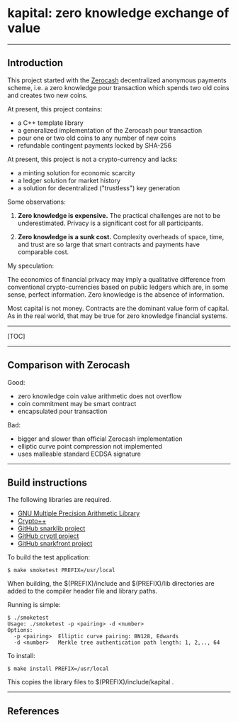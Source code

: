 kapital: zero knowledge exchange of value
================================================================================

--------------------------------------------------------------------------------
Introduction
--------------------------------------------------------------------------------

This project started with the [Zerocash] decentralized anonymous payments
scheme, i.e. a zero knowledge pour transaction which spends two old coins and
creates two new coins.

At present, this project contains:

- a C++ template library
- a generalized implementation of the Zerocash pour transaction
- pour one or two old coins to any number of new coins
- refundable contingent payments locked by SHA-256

At present, this project is not a crypto-currency and lacks:

- a minting solution for economic scarcity
- a ledger solution for market history
- a solution for decentralized ("trustless") key generation

Some observations:

1. **Zero knowledge is expensive.**
The practical challenges are not to be underestimated. Privacy is a significant
cost for all participants.

2. **Zero knowledge is a sunk cost.**
Complexity overheads of space, time, and trust are so large that smart
contracts and payments have comparable cost.

My speculation:

The economics of financial privacy may imply a qualitative difference from
conventional crypto-currencies based on public ledgers which are, in some
sense, perfect information. Zero knowledge is the absence of information.

Most capital is not money. Contracts are the dominant value form of capital.
As in the real world, that may be true for zero knowledge financial systems.

--------------------------------------------------------------------------------
[TOC]

<!---
  NOTE: the file you are reading is in Markdown format, which is is fairly readable
  directly, but can be converted into an HTML file with much nicer formatting.
  To do so, run "make doc" (this requires the python-markdown package) and view
  the resulting file README.html.
-->

--------------------------------------------------------------------------------
Comparison with Zerocash
--------------------------------------------------------------------------------

Good:

* zero knowledge coin value arithmetic does not overflow
* coin commitment may be smart contract
* encapsulated pour transaction

Bad:

* bigger and slower than official Zerocash implementation
* elliptic curve point compression not implemented
* uses malleable standard ECDSA signature

--------------------------------------------------------------------------------
Build instructions
--------------------------------------------------------------------------------

The following libraries are required.

- [GNU Multiple Precision Arithmetic Library]
- [Crypto++]
- [GitHub snarklib project]
- [GitHub cryptl project]
- [GitHub snarkfront project]

To build the test application:

    $ make smoketest PREFIX=/usr/local

When building, the $(PREFIX)/include and $(PREFIX)/lib directories are added
to the compiler header file and library paths.

Running is simple:

    $ ./smoketest 
    Usage: ./smoketest -p <pairing> -d <number>
    Options:
      -p <pairing>  Elliptic curve pairing: BN128, Edwards
      -d <number>   Merkle tree authentication path length: 1, 2,.., 64

To install:

    $ make install PREFIX=/usr/local

This copies the library files to $(PREFIX)/include/kapital .

--------------------------------------------------------------------------------
References
--------------------------------------------------------------------------------

[Zerocash]: http://eprint.iacr.org/2014/349

[GNU Multiple Precision Arithmetic Library]: https://gmplib.org/

[Crypto++]: http://www.cryptopp.com/

[GitHub cryptl project]: https://github.com/jancarlsson/cryptl

[GitHub snarklib project]: https://github.com/jancarlsson/snarklib

[GitHub snarkfront project]: https://github.com/jancarlsson/snarkfront
